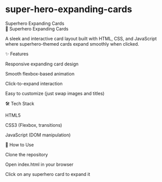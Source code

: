 # super-hero-expanding-cards
Superhero Expanding Cards  
🦸 Superhero Expanding Cards

A sleek and interactive card layout built with HTML, CSS, and JavaScript where superhero-themed cards expand smoothly when clicked.

✨ Features

Responsive expanding card design

Smooth flexbox-based animation

Click-to-expand interaction

Easy to customize (just swap images and titles)

🛠 Tech Stack

HTML5

CSS3 (Flexbox, transitions)

JavaScript (DOM manipulation)

🚀 How to Use

Clone the repository

Open index.html in your browser

Click on any superhero card to expand it
